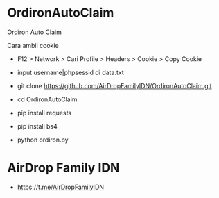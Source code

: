 # OrdironAutoClaim

Ordiron Auto Claim

Cara ambil cookie
- F12 > Network > Cari Profile > Headers > Cookie > Copy Cookie
- input username|phpsessid  di data.txt

- git clone https://github.com/AirDropFamilyIDN/OrdironAutoClaim.git
- cd OrdironAutoClaim
- pip install requests
- pip install bs4
- python ordiron.py

# AirDrop Family IDN
* https://t.me/AirDropFamilyIDN
